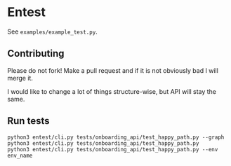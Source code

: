 # Entest
See `examples/example_test.py`.

## Contributing
Please do not fork! Make a pull request and if it is not obviously bad I will merge it.

I would like to change a lot of things structure-wise, but API will stay the same.

## Run tests
```
python3 entest/cli.py tests/onboarding_api/test_happy_path.py --graph
python3 entest/cli.py tests/onboarding_api/test_happy_path.py
python3 entest/cli.py tests/onboarding_api/test_happy_path.py --env env_name
```
